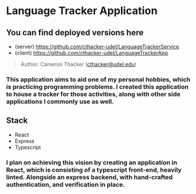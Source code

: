 # Language Tracker Application
## You can find deployed versions here 
- (server) https://github.com/cthacker-udel/LanguageTrackerService
- (client) https://github.com/cthacker-udel/LanguageTrackerApp
> Author: Cameron Thacker (cthacker@udel.edu)

### This application aims to aid one of my personal hobbies, which is practicing programming problems. I created this application to house a tracker for those activities, along with other side applications I commonly use as well.

## Stack

- React
- Express
- Typescript

### I plan on achieving this vision by creating an application in React, which is consisting of a typescript front-end, heavily linted. Alongside an express backend, with hand-crafted authentication, and verification in place.
